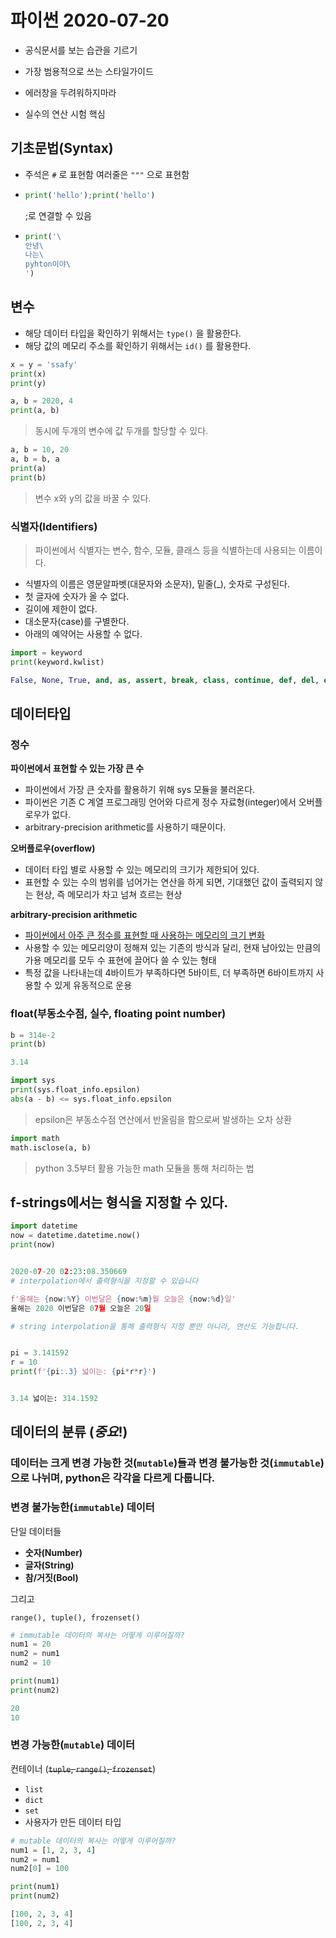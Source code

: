 # 파이썬 2020-07-20

- 공식문서를 보는 습관을 기르기

- 가장 범용적으로 쓰는 스타일가이드

- 에러창을 두려워하지마라
- 실수의 연산 시험 핵심

## 기초문법(Syntax)

- 주석은  `#` 로 표현함 여러줄은 `"""` 으로 표현함

- ```python
  print('hello');print('hello')
  ```

  ;로 연결할 수 있음

- ```python
  print('\
  안녕\
  나는\
  pyhton이야\
  ')
  ```

## 변수

- 해당 데이터 타입을 확인하기 위해서는 `type()` 을 활용한다.
- 해당 값의 메모리 주소를 확인하기 위해서는 `id()` 를 활용한다.

```python
x = y = 'ssafy'
print(x)
print(y)
```

```python
a, b = 2020, 4
print(a, b)
```

> 동시에 두개의 변수에 값 두개를 할당할 수 있다.



```python
a, b = 10, 20 
a, b = b, a
print(a)
print(b)
```

> 변수 x와 y의 값을 바꿀 수 있다.

### 식별자(Identifiers)

> 파이썬에서 식별자는 변수, 함수, 모듈, 클래스 등을 식별하는데 사용되는 이름이다.

- 식별자의 이름은 영문알파벳(대문자와 소문자), 밑줄(_), 숫자로 구성된다.
- 첫 글자에 숫자가 올 수 없다.
- 길이에 제한이 없다.
- 대소문자(case)를 구별한다.
- 아래의 예약어는 사용할 수 없다.

```python
import = keyword
print(keyword.kwlist)

False, None, True, and, as, assert, break, class, continue, def, del, elif, else, except, finally, for, from, global, if, import, in, is, lambda, nonlocal, not, or, pass, raise, return, try, while, with, yield
```

### 



## 데이터타입

### 정수

**파이썬에서 표현할 수 있는 가장 큰 수**

- 파이썬에서 가장 큰 숫자를 활용하기 위해 sys 모듈을 불러온다.
- 파이썬은 기존 C 계열 프로그래밍 언어와 다르게 정수 자료형(integer)에서 오버플로우가 없다.
- arbitrary-precision arithmetic를 사용하기 때문이다.

**오버플로우(overflow)**

- 데이터 타입 별로 사용할 수 있는 메모리의 크기가 제한되어 있다.
- 표현할 수 있는 수의 범위를 넘어가는 연산을 하게 되면, 기대했던 값이 출력되지 않는 현상, 즉 메모리가 차고 넘쳐 흐르는 현상

**arbitrary-precision arithmetic**

- [파이썬에서 아주 큰 정수를 표현할 때 사용하는 메모리의 크기 변화](https://mortada.net/can-integer-operations-overflow-in-python.html)
- 사용할 수 있는 메모리양이 정해져 있는 기존의 방식과 달리, 현재 남아있는 만큼의 가용 메모리를 모두 수 표현에 끌어다 쓸 수 있는 형태
- 특정 값을 나타내는데 4바이트가 부족하다면 5바이트, 더 부족하면 6바이트까지 사용할 수 있게 유동적으로 운용

### float(부동소수점, 실수, floating point number)

```python
b = 314e-2
print(b)

3.14
```

```python
import sys
print(sys.float_info.epsilon)
abs(a - b) <= sys.float_info.epsilon
```

> epsilon은 부동소수점 연산에서 반올림을 함으로써 발생하는 오차 상환



```python
import math
math.isclose(a, b)
```

> python 3.5부터 활용 가능한 math 모듈을 통해 처리하는 법

## f-strings에서는 형식을 지정할 수 있다.

```python
import datetime
now = datetime.datetime.now()
print(now)


2020-07-20 02:23:08.350669
# interpolation에서 출력형식을 지정할 수 있습니다

f'올해는 {now:%Y} 이번달은 {now:%m}월 오늘은 {now:%d}일'
올해는 2020 이번달은 07월 오늘은 20일

```

```python
# string interpolation을 통해 출력형식 지정 뿐만 아니라, 연산도 가능합니다.


pi = 3.141592
r = 10
print(f'{pi:.3} 넓이는: {pi*r*r}')


3.14 넓이는: 314.1592
```



## 데이터의 분류 (*중요*!)

### 데이터는 크게 변경 가능한 것(`mutable`)들과 변경 불가능한 것(`immutable`)으로 나뉘며, python은 각각을 다르게 다룹니다.

### 변경 불가능한(`immutable`) 데이터

단일 데이터들

- **숫자(Number)**
- **글자(String)**
- **참/거짓(Bool)**

그리고

```
range(), tuple(), frozenset()
```

```python
# immutable 데이터의 복사는 어떻게 이루어질까?
num1 = 20
num2 = num1 
num2 = 10

print(num1)
print(num2)

20
10
```

### 변경 가능한(`mutable`) 데이터

컨테이너 (~~`tuple`, `range()`, `frozenset`~~)

- `list`
- `dict`
- `set`
- 사용자가 만든 데이터 타입

```python
# mutable 데이터의 복사는 어떻게 이루어질까?
num1 = [1, 2, 3, 4]
num2 = num1
num2[0] = 100

print(num1)
print(num2)

[100, 2, 3, 4]
[100, 2, 3, 4]
```

